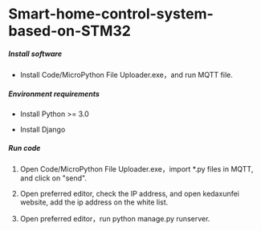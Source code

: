 # Smart-home-control-system-based-on-STM32

##### Install software
 - Install Code/MicroPython File Uploader.exe，and run MQTT file.

##### Environment requirements

- Install Python >= 3.0

- Install Django

##### Run code

1. Open Code/MicroPython File Uploader.exe，import *.py files in MQTT, and click on "send".

2. Open preferred editor, check the IP address, and open kedaxunfei website, add the ip address on the white list.

3. Open preferred editor，run python manage.py runserver.


